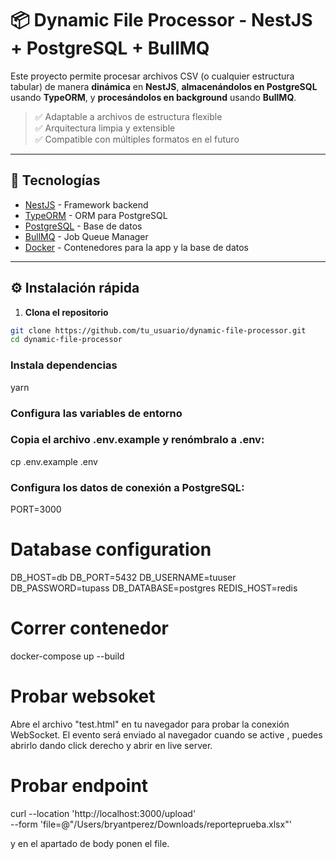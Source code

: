 # 📦 Dynamic File Processor - NestJS + PostgreSQL + BullMQ

Este proyecto permite procesar archivos CSV (o cualquier estructura tabular) de manera **dinámica** en **NestJS**, **almacenándolos en PostgreSQL** usando **TypeORM**, y **procesándolos en background** usando **BullMQ**.

> ✅ Adaptable a archivos de estructura flexible  
> ✅ Arquitectura limpia y extensible  
> ✅ Compatible con múltiples formatos en el futuro

---

## 🚀 Tecnologías

- [NestJS](https://nestjs.com/) - Framework backend
- [TypeORM](https://typeorm.io/) - ORM para PostgreSQL
- [PostgreSQL](https://www.postgresql.org/) - Base de datos
- [BullMQ](https://docs.bullmq.io/) - Job Queue Manager
- [Docker](https://www.docker.com/) - Contenedores para la app y la base de datos

---

## ⚙️ Instalación rápida

1. **Clona el repositorio**

```bash
git clone https://github.com/tu_usuario/dynamic-file-processor.git
cd dynamic-file-processor
```

### Instala dependencias

yarn

### Configura las variables de entorno

### Copia el archivo .env.example y renómbralo a .env:

cp .env.example .env

### Configura los datos de conexión a PostgreSQL:

PORT=3000

# Database configuration

DB_HOST=db
DB_PORT=5432
DB_USERNAME=tuuser
DB_PASSWORD=tupass
DB_DATABASE=postgres
REDIS_HOST=redis

# Correr contenedor
docker-compose up --build

# Probar websoket

Abre el archivo "test.html" en tu navegador para probar la conexión WebSocket. El evento será enviado al navegador cuando se active , puedes abrirlo dando click derecho y abrir en live server.

# Probar endpoint

curl --location 'http://localhost:3000/upload' \
--form 'file=@"/Users/bryantperez/Downloads/reporteprueba.xlsx"'

y en el apartado de body ponen el file.